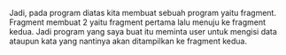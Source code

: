 Jadi, pada program diatas kita membuat sebuah program yaitu fragment. Fragment membuat 2 yaitu fragment pertama lalu menuju ke fragment kedua. Jadi program yang saya buat itu meminta user untuk mengisi data ataupun kata yang nantinya akan ditampilkan ke fragment kedua.